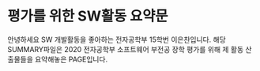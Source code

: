 # 평가를 위한 SW활동 요약문

안녕하세요 SW 개발활동을 좋아하는 전자공학부 15학번 이은찬입니다. 해당 SUMMARY파일은 2020 전자공학부 소프트웨어 부전공 장학 평가를 위해 제 활동 산출물들을 요약해놓은 PAGE입니다. 
